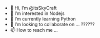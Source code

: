 - 👋 Hi, I’m @itsSkyCraft
- 👀 I’m interested in Nodejs
- 🌱 I’m currently learning Python
- 💞️ I’m looking to collaborate on ... ?????? 
- 📫 How to reach me ... 

<!---
itsSkyCraft/itsSkyCraft is a ✨ special ✨ repository because its `README.md` (this file) appears on your GitHub profile.
You can click the Preview link to take a look at your changes.
--->
